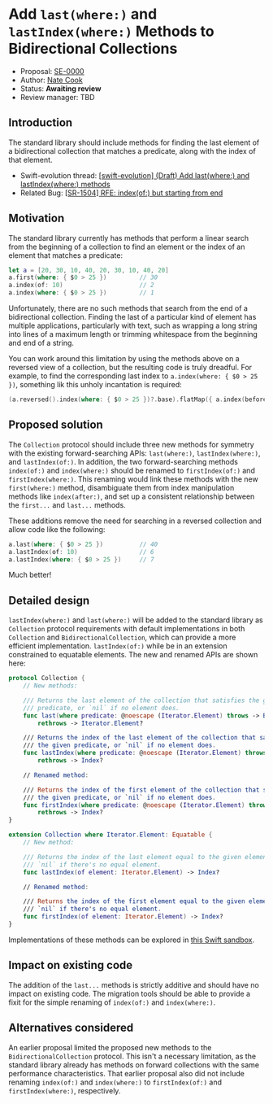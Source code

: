 # Add `last(where:)` and `lastIndex(where:)` Methods to Bidirectional Collections

* Proposal: [SE-0000]()
* Author: [Nate Cook](https://github.com/natecook1000)
* Status: **Awaiting review**
* Review manager: TBD

## Introduction

The standard library should include methods for finding the last element of a bidirectional collection that matches a predicate, along with the index of that element.

* Swift-evolution thread: [\[swift-evolution\] (Draft) Add last(where:) and lastIndex(where:)	methods](https://lists.swift.org/pipermail/swift-evolution/Week-of-Mon-20160509/017048.html)
* Related Bug: [\[SR-1504\] RFE: index(of:) but starting from end](https://bugs.swift.org/browse/SR-1504)

## Motivation

The standard library currently has methods that perform a linear search from the beginning of a collection to find an element or the index of an element that matches a predicate:

```swift
let a = [20, 30, 10, 40, 20, 30, 10, 40, 20]
a.first(where: { $0 > 25 })         // 30
a.index(of: 10)                     // 2
a.index(where: { $0 > 25 })         // 1
```

Unfortunately, there are no such methods that search from the end of a bidirectional collection. Finding the last of a particular kind of element has multiple applications, particularly with text, such as wrapping a long string into lines of a maximum length or trimming whitespace from the beginning and end of a string.

You can work around this limitation by using the methods above on a reversed view of a collection, but the resulting code is truly dreadful. For example, to find the corresponding last index to `a.index(where: { $0 > 25 })`, something lik this unholy incantation is required:

```swift
(a.reversed().index(where: { $0 > 25 })?.base).flatMap({ a.index(before: $0) })
```

## Proposed solution

The `Collection` protocol should include three new methods for symmetry with the existing forward-searching APIs: `last(where:)`, `lastIndex(where:)`, and `lastIndex(of:)`. In addition, the two forward-searching methods `index(of:)` and `index(where:)` should be renamed to `firstIndex(of:)` and `firstIndex(where:)`. This renaming would link these methods with the new `first(where:)` method, disambiguate them from index manipulation methods like `index(after:)`, and set up a consistent relationship between the `first...` and `last...` methods.

These additions remove the need for searching in a reversed collection and allow code like the following:

```swift
a.last(where: { $0 > 25 })          // 40
a.lastIndex(of: 10)                 // 6
a.lastIndex(where: { $0 > 25 })     // 7
```
Much better!

## Detailed design

`lastIndex(where:)` and `last(where:)` will be added to the standard library as `Collection` protocol requirements with default implementations in both `Collection` and `BidirectionalCollection`, which can provide a more efficient implementation. `lastIndex(of:)` while be in an extension constrained to equatable elements. The new and renamed APIs are shown here:

```swift
protocol Collection {
    // New methods:

    /// Returns the last element of the collection that satisfies the given
    /// predicate, or `nil` if no element does.
    func last(where predicate: @noescape (Iterator.Element) throws -> Bool) 
        rethrows -> Iterator.Element?

    /// Returns the index of the last element of the collection that satisfies 
    /// the given predicate, or `nil` if no element does.
    func lastIndex(where predicate: @noescape (Iterator.Element) throws -> Bool) 
        rethrows -> Index? 

    // Renamed method:

    /// Returns the index of the first element of the collection that satisfies 
    /// the given predicate, or `nil` if no element does.
    func firstIndex(where predicate: @noescape (Iterator.Element) throws -> Bool) 
        rethrows -> Index? 
}

extension Collection where Iterator.Element: Equatable {
    // New method:

    /// Returns the index of the last element equal to the given element, or 
    /// `nil` if there's no equal element.
    func lastIndex(of element: Iterator.Element) -> Index?

    // Renamed method:

    /// Returns the index of the first element equal to the given element, or 
    /// `nil` if there's no equal element.
    func firstIndex(of element: Iterator.Element) -> Index?
}
```

Implementations of these methods can be explored in [this Swift sandbox](http://swiftlang.ng.bluemix.net/#/repl/fc545dd5bcafa352ceac5494fe17421f6391685e1edd70bc1dfa196b6d77dd88).

## Impact on existing code

The addition of the `last...` methods is strictly additive and should have no impact on existing code. The migration tools should be able to provide a fixit for the simple renaming of `index(of:)` and `index(where:)`.

## Alternatives considered

An earlier proposal limited the proposed new methods to the `BidirectionalCollection` protocol. This isn't a necessary limitation, as the standard library already has methods on forward collections with the same performance characteristics. That earlier proposal also did not include renaming `index(of:)` and `index(where:)` to `firstIndex(of:)` and `firstIndex(where:)`, respectively.
